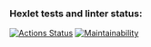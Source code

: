 ### Hexlet tests and linter status:
[![Actions Status](https://github.com/ktoto2007/frontend-project-44/actions/workflows/hexlet-check.yml/badge.svg)](https://github.com/ktoto2007/frontend-project-44/actions)
[![Maintainability](https://api.codeclimate.com/v1/badges/7cdfa4cfece17aaa4806/maintainability)](https://codeclimate.com/github/ktoto2007/frontend-project-44/maintainability)
